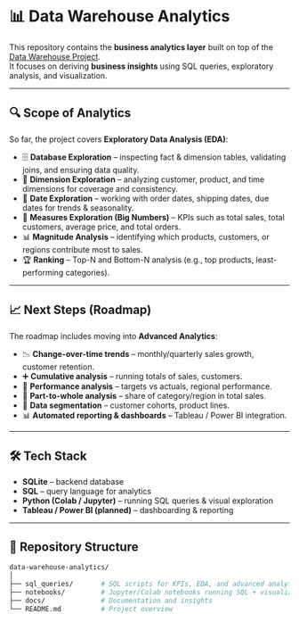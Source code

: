 # 📊 Data Warehouse Analytics  

This repository contains the **business analytics layer** built on top of the [Data Warehouse Project](../data-warehouse-project).  
It focuses on deriving **business insights** using SQL queries, exploratory analysis, and visualization.  

---

## 🔍 Scope of Analytics  

So far, the project covers **Exploratory Data Analysis (EDA)**:  

- 🗄️ **Database Exploration** – inspecting fact & dimension tables, validating joins, and ensuring data quality.  
- 📂 **Dimension Exploration** – analyzing customer, product, and time dimensions for coverage and consistency.  
- 📅 **Date Exploration** – working with order dates, shipping dates, due dates for trends & seasonality.  
- 🔢 **Measures Exploration (Big Numbers)** – KPIs such as total sales, total customers, average price, and total orders.  
- 📊 **Magnitude Analysis** – identifying which products, customers, or regions contribute most to sales.  
- 🏆 **Ranking** – Top-N and Bottom-N analysis (e.g., top products, least-performing categories).  

---

## 📈 Next Steps (Roadmap)  

The roadmap includes moving into **Advanced Analytics**:  

- 📉 **Change-over-time trends** – monthly/quarterly sales growth, customer retention.  
- ➕ **Cumulative analysis** – running totals of sales, customers.  
- 🎯 **Performance analysis** – targets vs actuals, regional performance.  
- 🥧 **Part-to-whole analysis** – share of category/region in total sales.  
- 👥 **Data segmentation** – customer cohorts, product lines.  
- 📊 **Automated reporting & dashboards** – Tableau / Power BI integration.  

---

## 🛠️ Tech Stack  

- **SQLite** – backend database  
- **SQL** – query language for analytics  
- **Python (Colab / Jupyter)** – running SQL queries & visual exploration  
- **Tableau / Power BI (planned)** – dashboarding & reporting  

---

## 📂 Repository Structure  

```bash
data-warehouse-analytics/
│
├── sql_queries/       # SQL scripts for KPIs, EDA, and advanced analytics
├── notebooks/         # Jupyter/Colab notebooks running SQL + visualizations
├── docs/              # Documentation and insights
└── README.md          # Project overview
